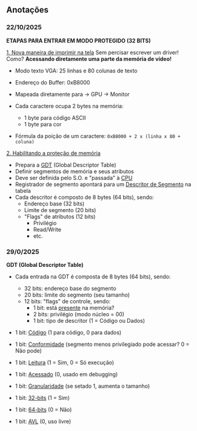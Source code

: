 ## Anotações

### 22/10/2025
**ETAPAS PARA ENTRAR EM MODO PROTEGIDO (32 BITS)**

<u>1. Nova maneira de imprimir na tela</u>
Sem percisar escrever um driver!
Como? **Acessando diretamente uma parte da memória de vídeo!**

- Modo texto VGA: 25 linhas e 80 colunas de texto
- Endereço do Buffer: 0xB8000

- Mapeada diretamente para -> GPU -> Monitor
- Cada caractere ocupa 2 bytes na memória:
	- 1 byte para código ASCII
	- 1 byte para cor
- Fórmula da poição de um caractere: `0xB8000 + 2 x (linha x 80 + coluna)`

<u>2. Habilitando a proteção de memória</u>

- Prepara a <u>GDT</u> (Global Descriptor Table)
- Definir segmentos de memória e seus atributos
- Deve ser definida pelo S.O. e "passada" à <u>CPU</u>
- Registrador de segmento apontará para um <u>Descritor de Segmento</u> na tabela
- Cada descritor é composto de 8 bytes (64 bits), sendo:
	- Endereço base (32 bits)
	- Limite de segmento (20 bits)
	- "Flags" de atributos (12 bits)
		- Privilégio
		- Read/Write
		- etc.

### 29/0/2025
**GDT (Global Descriptor Table)**

- Cada entrada na GDT é composta de 8 bytes (64 bits), sendo:
	- 32 bits: endereço base do segmento
	- 20 bits: limite do segmento (seu tamanho)
	- 12 bits: "flags" de controle, sendo:
		- 1 bit: está <u>presente</u> na memória?
		- 2 bits: privilégio (modo núcleo = 00)
		- 1 bit: tipo de descritor (1 = Código ou Dados)

- 1 bit: <u>Código</u> (1 para código, 0 para dados)
- 1 bit: <u>Conformidade</u> (segmento menos privilegiado pode acessar? 0 = Não pode)
- 1 bit: <u>Leitura</u> (1 = Sim, 0 = Só execução)
- 1 bit: <u>Acessado</u> (0, usado em debugging)
- 1 bit: <u>Granularidade</u> (se setado 1, aumenta o tamanho)
- 1 bit: <u>32-bits</u> (1 = Sim)
- 1 bit: <u>64-bits</u> (0 = Não)
- 1 bit: <u>AVL</u> (0, uso livre)
